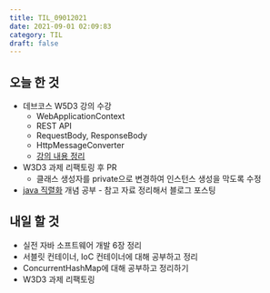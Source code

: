 ```yaml
---
title: TIL_09012021
date: 2021-09-01 02:09:83
category: TIL
draft: false
---
```


## 오늘 한 것

- 데브코스 W5D3 강의 수강
  - WebApplicationContext
  - REST API
  - RequestBody, ResponseBody
  - HttpMessageConverter
  - [강의 내용 정리](https://hwanny.netlify.app/devcourse/(w5d3)-webapplicationcontext,-rest-api/)
- W3D3 과제 리팩토링 후 PR
  - 클래스 생성자를 private으로 변경하여 인스턴스 생성을 막도록 수정
- [java 직렬화](https://hwanny.netlify.app/java/java-%EC%A7%81%EB%A0%AC%ED%99%94/) 개념 공부 - 참고 자료 정리해서 블로그 포스팅


## 내일 할 것

- 실전 자바 소프트웨어 개발 6장 정리
- 서블릿 컨테이너, IoC 컨테이너에 대해 공부하고 정리
- ConcurrentHashMap에 대해 공부하고 정리하기
- W3D3 과제 리팩토링